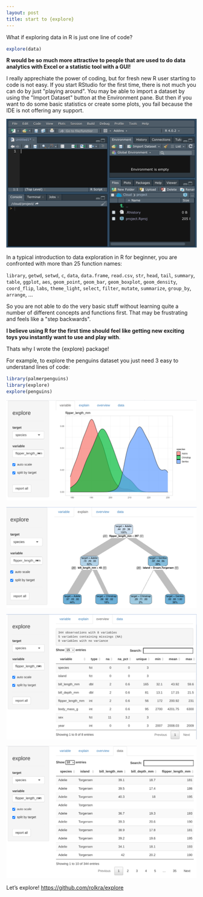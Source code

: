 ```yaml
---
layout: post
title: start to {explore}
---
```


What if exploring data in R is just one line of code?

```R
explore(data)
```

**R would be so much more attractive to people that are used to do data analytics with Excel or a statistic tool with a GUI!**

I really apprechiate the power of coding, but for fresh new R user starting to code is not easy. If you start RStudio for the first time, there is not much you can do by just "playing around". You may be able to import a dataset by using the "Import Dataset" button at the Environment pane. But then if you want to do some basic statistics or create some plots, you fail because the IDE is not offering any support. 

![RStudio start](../images/RStudio-empty.png)

In a typical introduction to data exploration in R for beginner, you are confronted with more than 25 function names:

```library```, ```getwd```, ```setwd```, ```c```, ```data```, ```data.frame```, ```read.csv```, ```str```, ```head```, ```tail```, ```summary```, ```table```, ```ggplot```, ```aes```, ```geom_point```, ```geom_bar```, ```geom_boxplot```, ```geom_density```, ```coord_flip```, ```labs```, ```theme_light```, ```select```, ```filter```, ```mutate```, ```summarize```, ```group_by```, ```arrange```, ...

So you are not able to do the very basic stuff without learning quite a number of different concepts and functions first. That may be frustrating and feels like a "step backwards". 

**I believe using R for the first time should feel like getting new exciting toys you instantly want to use and play with**. 

Thats why I wrote the {explore} package! 

For example, to explore the penguins dataset you just need 3 easy to understand lines of code: 

```R
library(palmerpenguins)
library(explore)
explore(penguins)
```

![explore penguins](../images/explore-penguins-flipper-species.png)

![explore penguins tree](../images/explore-penguins-explain-species.png)

![explore penguins overview](../images/explore-penguins-overview.png)

![explore penguins data](../images/explore-penguins-data.png)

Let’s explore!
<https://github.com/rolkra/explore>


